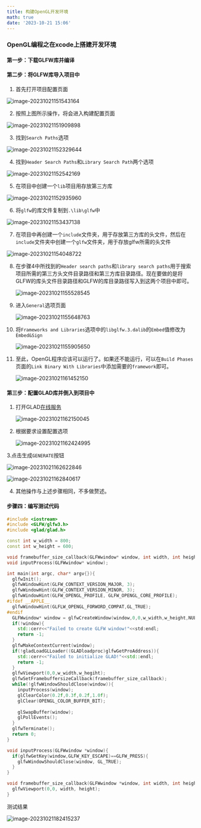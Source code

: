 ```yaml
---
title: 构建OpenGL开发环境
math: true
date: '2023-10-21 15:06'
---
```


### OpenGL编程之在xcode上搭建开发环境

#### 第一步：下载GLFW库并编译

#### 第二步：将GLFW库导入项目中

1. 首先打开项目配置页面

![image-20231021151543164](https://gitee.com/fangcongss/blog-pic/raw/master/img/image-20231021151543164.png)

2. 按照上图所示操作，将会进入构建配置页面

![image-20231021151909898](https://gitee.com/fangcongss/blog-pic/raw/master/img/image-20231021151909898.png)

3. 找到`Search Paths`选项

![image-20231021152329644](https://gitee.com/fangcongss/blog-pic/raw/master/img/image-20231021152329644.png)

4. 找到`Header Search Paths`和`Library Search Path`两个选项

![image-20231021152542169](https://gitee.com/fangcongss/blog-pic/raw/master/img/image-20231021152542169.png)

5. 在项目中创建一个`lib`项目用存放第三方库

![image-20231021152935960](https://gitee.com/fangcongss/blog-pic/raw/master/img/image-20231021152935960.png)

6. 将`glfw`的库文件复制到`.\lib\glfw`中

![image-20231021153437138](https://gitee.com/fangcongss/blog-pic/raw/master/img/image-20231021153437138.png)

7. 在项目中再创建一个`include`文件夹，用于存放第三方库的头文件，然后在`include`文件夹中创建一个`glfw`文件夹，用于存放glfw所需的头文件

![image-20231021154048722](https://gitee.com/fangcongss/blog-pic/raw/master/img/image-20231021154048722.png)

8. 在步骤4中所找到的`Header search paths`和`library search paths`用于搜索项目所需的第三方头文件目录路径和第三方库目录路径。现在要做的是将GLFW的库头文件目录路径和GLFW的库目录路径写入到这两个项目中即可。

   ![image-20231021155528545](https://gitee.com/fangcongss/blog-pic/raw/master/img/image-20231021155528545.png)

9. 进入`General`选项页面

   ![image-20231021155648763](https://gitee.com/fangcongss/blog-pic/raw/master/img/image-20231021155648763.png)

10. 将`Frameworks and Libraries`选项中的`libglfw.3.dalib`的`Embed`值修改为`Embed&Sign`

    ![image-20231021155905650](https://gitee.com/fangcongss/blog-pic/raw/master/img/image-20231021155905650.png)

11. 至此，OpenGL程序应该可以运行了。如果还不能运行，可以在`Build Phases`页面的`Link Binary With Libraries`中添加需要的`framework`即可。

    ![image-20231021161452150](https://gitee.com/fangcongss/blog-pic/raw/master/img/image-20231021161452150.png)

    

#### 第三步：配置GLAD库并倒入到项目中

1. 打开GLAD[在线服务](https://glad.dav1d.de)

   ![image-20231021162150045](https://gitee.com/fangcongss/blog-pic/raw/master/img/image-20231021162150045.png)

2. 根据要求设置配置选项

   ![image-20231021162424995](https://gitee.com/fangcongss/blog-pic/raw/master/img/image-20231021162424995.png)

3.点击生成`GENERATE`按钮

![image-20231021162622846](https://gitee.com/fangcongss/blog-pic/raw/master/img/image-20231021162622846.png)

![image-20231021162840617](https://gitee.com/fangcongss/blog-pic/raw/master/img/image-20231021162840617.png)

4. 其他操作与上述步骤相同，不多做赘述。

#### 步骤四：编写测试代码

```c++
#include <iostream>
#include <GLFW/glfw3.h>
#include <glad/glad.h>

const int w_width = 800;
const int w_height = 600;

void framebuffer_size_callback(GLFWwindow* window, int width, int height);
void inputProcess(GLFWwindow* window);

int main(int argc, char* argv{}){
  glfwInit();
  glfwWindowHint(GLFW_CONTEXT_VERSION_MAJOR, 3);
  glfwWindowHint(GLFW_CONTEXT_VERSION_MINOR, 3);
  glfwWindowHint(GLFW_OPENGL_PROFILE, GLFW_OPENGL_CORE_PROFILE);
#ifdef __APPLE__
  glfwWindowHint(GLFLW_OPENGL_FORWORD_COMPAT,GL_TRUE);
#endif
  GLFWwindow* window = glfwCreateWindow(window,0,0,w_width,w_height,NULL,NULL);
  if(!window){
    std::cerr<<"Failed to create GLFW window!"<<std:endl;
    return -1;
  }
  glfwMakeContextCurrent(window);
  if(!gladLoadGLLoader((GLADloadproc)glfwGetProAddress)){
    std::cerr<<"Failed to initialize GLAD!"<<std::endl;
    return -1;
  }
  glfwViewport(0,0,w_width,w_hegiht);
  glfwSetFramebuffersizeCallback(framebuffer_size_callback);
  while(!glfwWindowShouldClose(window)){
    inputProcess(window);
    glClearColor(0.2f,0.3f,0.2f,1.0f);
    glClear(OPENGL_COLOR_BUFFER_BIT);
    
    glSwapBuffer(window);
    glPollEvents();
  }
  glfwTerminate();
  return 0;
}

void inputProcess(GLFWwindow *window){
  if(glfwGetKey(window,GLFW_KEY_ESCAPE)==GLFW_PRESS){
    glfwWindowShouldClose(window, GL_TRUE);
  }
}

void framebuffer_size_callback(GLFWwindow *window, int width, int height){
  glfwViewport(0,0, width, height);
}
```

测试结果

![image-20231021182415237](https://gitee.com/fangcongss/blog-pic/raw/master/img/image-20231021182415237.png)